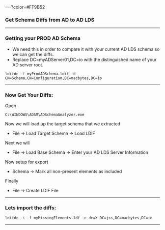 ---?color=#FF9B52
### Get Schema Diffs from AD to AD LDS

---
### Getting your PROD AD Schema

- We need this in order to compare it with your current AD LDS schema so we can get the diffs.
- Replace DC=myADServer01,DC=io with the distinguished name of your AD server root.
```
ldifde -f myProdADSchema.ldif -d CN=Schema,CN=Configuration,DC=macbytes,DC=io
```

---
### Now Get Your Diffs:
Open
```
C:\WINDOWS\ADAM\ADSchemaAnalyzer.exe
```

Now we will load up the target schema that we extracted
- File -> Load Target Schema -> Load LDIF

Next we will
- File -> Load Base Schema -> Enter your AD LDS Server Information

Now setup for export
- Schema -> Mark all non-present elements as included

Finally
- File -> Create LDIF File

---
### Lets import the diffs:

```
ldifde -i -f myMissingElements.ldf -c dc=X DC=jss,DC=macbytes,DC=io
```

---
